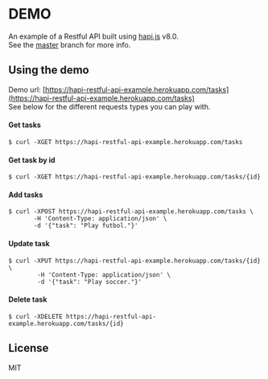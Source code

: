 DEMO
====

An example of a Restful API built using [hapi.js](http://hapijs.com/) v8.0.  
See the [master](https://github.com/rcorral/hapi-restful-api-example) branch for more info.

Using the demo
--------------

Demo url: [https://hapi-restful-api-example.herokuapp.com/tasks](https://hapi-restful-api-example.herokuapp.com/tasks)  
See below for the different requests types you can play with.

#### Get tasks
```
$ curl -XGET https://hapi-restful-api-example.herokuapp.com/tasks
```

#### Get task by id
```
$ curl -XGET https://hapi-restful-api-example.herokuapp.com/tasks/{id}
```

#### Add tasks

```
$ curl -XPOST https://hapi-restful-api-example.herokuapp.com/tasks \
       -H 'Content-Type: application/json' \
       -d '{"task": "Play futbol."}'
```

#### Update task

```
$ curl -XPUT https://hapi-restful-api-example.herokuapp.com/tasks/{id} \
        -H 'Content-Type: application/json' \
        -d '{"task": "Play soccer."}'
```

#### Delete task
```
$ curl -XDELETE https://hapi-restful-api-example.herokuapp.com/tasks/{id}
```

License
-------

MIT
